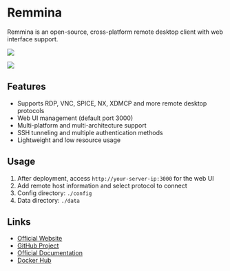 # Remmina

Remmina is an open-source, cross-platform remote desktop client with web interface support.

![](https://cdn.jsdelivr.net/gh/xiaoY233/PicList@main/public/assets/Remmina.png)

![](https://img.shields.io/badge/Copyright-arch3rPro-ff9800?style=flat&logo=github&logoColor=white)

## Features

- Supports RDP, VNC, SPICE, NX, XDMCP and more remote desktop protocols
- Web UI management (default port 3000)
- Multi-platform and multi-architecture support
- SSH tunneling and multiple authentication methods
- Lightweight and low resource usage

## Usage

1. After deployment, access `http://your-server-ip:3000` for the web UI
2. Add remote host information and select protocol to connect
3. Config directory: `./config`
4. Data directory: `./data`

## Links

- [Official Website](https://remmina.org/)
- [GitHub Project](https://github.com/FreeRDP/Remmina)
- [Official Documentation](https://remmina.org/how-to/)
- [Docker Hub](https://hub.docker.com/r/linuxserver/remmina) 
